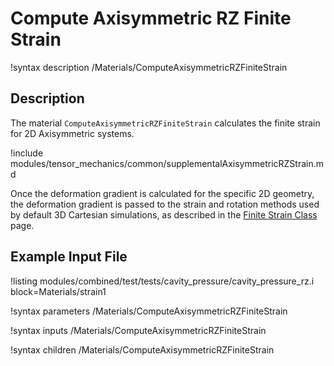 # Compute Axisymmetric RZ Finite Strain

!syntax description /Materials/ComputeAxisymmetricRZFiniteStrain

## Description

The material `ComputeAxisymmetricRZFiniteStrain` calculates the finite strain for
2D Axisymmetric systems.

!include modules/tensor_mechanics/common/supplementalAxisymmetricRZStrain.md

Once the deformation gradient is calculated for the specific 2D geometry, the deformation gradient is
passed to the strain and rotation methods used by default 3D Cartesian simulations, as described in
the [Finite Strain Class](ComputeFiniteStrain.md) page.

## Example Input File

!listing modules/combined/test/tests/cavity_pressure/cavity_pressure_rz.i block=Materials/strain1

!syntax parameters /Materials/ComputeAxisymmetricRZFiniteStrain

!syntax inputs /Materials/ComputeAxisymmetricRZFiniteStrain

!syntax children /Materials/ComputeAxisymmetricRZFiniteStrain
